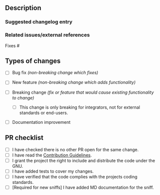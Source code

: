 <!-- Provide a general summary of your changes in the title above. -->

<!--
Please target the `beta` branch when submitting your pull request, unless your change **only** applies to Jeedom 4.x.
-->

## Description
<!--
What do you want to achieve with this PR? Why did you write this code? What problem does this PR solve?
Describe your changes in detail and, if relevant, explain which choices you have made and why.
-->


### Suggested changelog entry
<!-- Please provide a short description of the change for the changelog. -->


### Related issues/external references

Fixes #


## Types of changes
<!-- What types of changes does your code introduce? Put an `x` in all the boxes that apply: -->
- [ ] Bug fix _(non-breaking change which fixes)_
- [ ] New feature _(non-breaking change which adds functionality)_
- [ ] Breaking change _(fix or feature that would cause existing functionality to change)_
    - [ ] This change is only breaking for integrators, not for external standards or end-users.
- [ ] Documentation improvement


## PR checklist
<!-- Go over all the following points, and put an `x` in all the boxes that apply. -->
- [ ] I have checked there is no other PR open for the same change.
- [ ] I have read the [Contribution Guidelines](https://doc.jeedom.com/fr_FR/contribute/).
- [ ] I grant the project the right to include and distribute the code under the GNU.
- [ ] I have added tests to cover my changes.
- [ ] I have verified that the code complies with the projects coding standards.
- [ ] [Required for new sniffs] I have added MD documentation for the sniff.

<!--
============================================================================================
Please make sure your pull request passes all continuous integration checks!

PRs which are failing their CI checks will likely be ignored by the maintainers.

PRs using atomic, descriptive commits are hugely appreciated as it will make
reviewing your changes easier for the maintainers.
============================================================================================
-->
